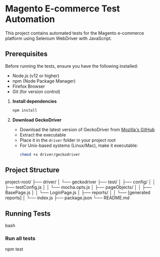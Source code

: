 # Magento E-commerce Test Automation

This project contains automated tests for the Magento e-commerce platform using Selenium WebDriver with JavaScript.

## Prerequisites

Before running the tests, ensure you have the following installed:

- Node.js (v12 or higher)
- npm (Node Package Manager)
- Firefox Browser
- Git (for version control)

1. **Install dependencies**

   ```bash
   npm install
   ```

2. **Download GeckoDriver**
   - Download the latest version of GeckoDriver from [Mozilla's GitHub](https://github.com/mozilla/geckodriver/releases)
   - Extract the executable
   - Place it in the `driver` folder in your project root
   - For Unix-based systems (Linux/Mac), make it executable:
     ```bash
     chmod +x driver/geckodriver
     ```

## Project Structure

project-root/
├── driver/
│ └── geckodriver
├── test/
│ ├── config/
│ │ ├── testConfig.js
│ │ └── mocha.opts.js
│ ├── pageObjects/
│ │ ├── BasePage.js
│ │ └── LoginPage.js
│ ├── reports/
│ │ └── [generated reports]
│ └── index.js
├── package.json
└── README.md

## Running Tests

bash

### Run all tests
npm test

